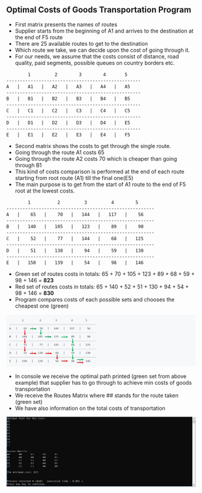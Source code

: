 <h2>Optimal Costs of Goods Transportation Program</h2>
<ul>
   <li>First matrix presents the names of routes</li>
   <li>Supplier starts from the beginning of A1 and arrives to the destination at the end of F5 route</li>
   <li>There are 25 available routes to get to the destination</li>
   <li>Which route we take, we can decide upon the cost of going through it.</li>
   <li>For our needs, we assume that the costs consist of distance, road quality, paid segments, possible queues on country borders etc. </li>
</ul>

            1         2        3        4       5
    --------------------------------------------------
    A   |   A1   |   A2   |   A3   |   A4   |   A5
    --------------------------------------------------
    B   |   B1   |   B2   |   B3   |   B4   |   B5
    --------------------------------------------------
    C   |   C1   |   C2   |   C3   |   C4   |   C5
    --------------------------------------------------
    D   |   D1   |   D2   |   D3   |   D4   |   E5
    --------------------------------------------------
    E   |   E1   |   E2   |   E3   |   E4   |   F5
 
<ul>
   <li>Second matrix shows the costs to get through the single route.</li>
   <li>Going through the route A1 costs 65</li>
   <li>Going through the route A2 costs 70 which is cheaper than going through B1</li>
   <li>This kind of costs comparison is performed at the end of each route starting from root route (A1) till the final one(E5)</li>
   <li>The main purpose is to get from the start of A1 route to the end of F5 root at the lowest costs.</li>
</ul>

            1          2         3         4        5
    -------------------------------------------------------
    A   |    65   |    70   |   144   |   117   |    56
    -------------------------------------------------------
    B   |   140   |   105   |   123   |    89   |    90
    -------------------------------------------------------
    C   |    52   |    77   |   144   |    68   |   125
    -------------------------------------------------------
    D   |    51   |   130   |    94   |    59   |   130
    -------------------------------------------------------
    E   |   150   |   139   |    54   |    98   |   146

<ul>
   <li>Green set of routes costs in totals: 65 + 70 + 105 + 123 + 89 + 68 + 59 + 98 + 146 = <b>823</b></li>
   <li>Red set of routes costs in totals: 65 + 140 + 52 + 51 + 130 + 94 + 54 + 98 + 146 = <b>830</b></li>
   <li>Program compares costs of each possible sets and chooses the cheapest one (green)</li>
</ul>

<img src="images/routes.JPG">

<ul>
   <li>In console we receive the optimal path printed (green set from above example) that supplier has to go through to achieve min costs of goods transportation</li>
   <li>We receive the Routes Matrix where ## stands for the route taken (green set)</li>
   <li>We have also information on the total costs of transportation</li>
</ul>

<img src="images/console.JPG">

